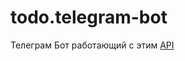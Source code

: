 # todo.telegram-bot

Телеграм Бот работающий с этим [API](https://github.com/mice333/todo/tree/telegram-bot)

